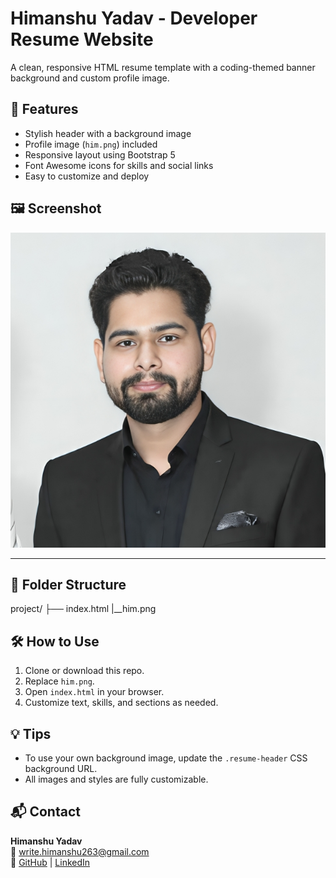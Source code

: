 
# Himanshu Yadav - Developer Resume Website

A clean, responsive HTML resume template with a coding-themed banner background and custom profile image.

## 📸 Features
- Stylish header with a background image
- Profile image (`him.png`) included
- Responsive layout using Bootstrap 5
- Font Awesome icons for skills and social links
- Easy to customize and deploy

## 🖼️ Screenshot

![Resume Preview](him.png)

---
## 📂 Folder Structure

project/
├── index.html
|__him.png

## 🛠️ How to Use
1. Clone or download this repo.
2. Replace `him.png`.
3. Open `index.html` in your browser.
4. Customize text, skills, and sections as needed.

## 💡 Tips
- To use your own background image, update the `.resume-header` CSS background URL.
- All images and styles are fully customizable.

## 📬 Contact
**Himanshu Yadav**  
📧 write.himanshu263@gmail.com  
🔗 [GitHub](https://github.com/himanshu263) | [LinkedIn](https://linkedin.com/in/himanshu263)

